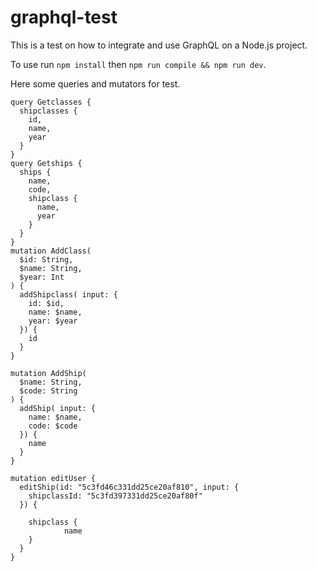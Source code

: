 # graphql-test
This is a test on how to integrate and use GraphQL on a Node.js project.

To use run `npm install` then `npm run compile && npm run dev`.

Here some queries and mutators for test.
```
query Getclasses {
  shipclasses {
    id,
    name,
    year
  }
}
query Getships {
  ships {
    name,
    code,
    shipclass {
      name,
      year
    }
  }
}
mutation AddClass(
  $id: String,
  $name: String,
  $year: Int
) {
  addShipclass( input: {
    id: $id,
    name: $name,
    year: $year
  }) {
    id
  }
}

mutation AddShip(
  $name: String,
  $code: String
) {
  addShip( input: {
    name: $name,
    code: $code
  }) {
    name
  }
}

mutation editUser {
  editShip(id: "5c3fd46c331dd25ce20af810", input: {
    shipclassId: "5c3fd397331dd25ce20af80f"
  }) {
    
    shipclass {
			name
    }
  }
}
```